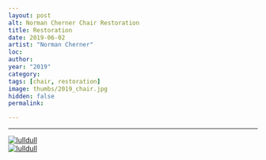 ```yaml
---
layout: post
alt: Norman Cherner Chair Restoration
title: Restoration
date: 2019-06-02
artist: "Norman Cherner"
loc: 
author: 
year: "2019"
category: 
tags: [chair, restoration]
image: thumbs/2019_chair.jpg
hidden: false
permalink:

---
```






---


<div class="post_image">
	<a href="{{ site.baseurl }}/images/posts/2019_chair/001.jpg" target="_blank">
	<img src="{{ site.baseurl }}/images/posts/2019_chair/001.jpg" alt="lulldull"></a>
</div>

<div class="post_image">
	<a href="{{ site.baseurl }}/images/posts/2019_chair/002.jpg" target="_blank">
	<img src="{{ site.baseurl }}/images/posts/2019_chair/002.jpg" alt="lulldull"></a>
</div>